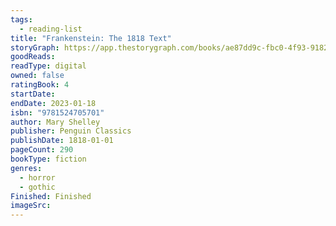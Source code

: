 ```yaml
---
tags:
  - reading-list
title: "Frankenstein: The 1818 Text"
storyGraph: https://app.thestorygraph.com/books/ae87dd9c-fbc0-4f93-9182-957de68eb0b3
goodReads:
readType: digital
owned: false
ratingBook: 4
startDate:
endDate: 2023-01-18
isbn: "9781524705701"
author: Mary Shelley
publisher: Penguin Classics
publishDate: 1818-01-01
pageCount: 290
bookType: fiction
genres:
  - horror
  - gothic
Finished: Finished
imageSrc:
---
```

